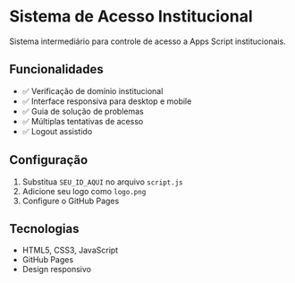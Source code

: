 # Sistema de Acesso Institucional

Sistema intermediário para controle de acesso a Apps Script institucionais.

## Funcionalidades

- ✅ Verificação de domínio institucional
- ✅ Interface responsiva para desktop e mobile
- ✅ Guia de solução de problemas
- ✅ Múltiplas tentativas de acesso
- ✅ Logout assistido

## Configuração

1. Substitua `SEU_ID_AQUI` no arquivo `script.js`
2. Adicione seu logo como `logo.png`
3. Configure o GitHub Pages

## Tecnologias

- HTML5, CSS3, JavaScript
- GitHub Pages
- Design responsivo
